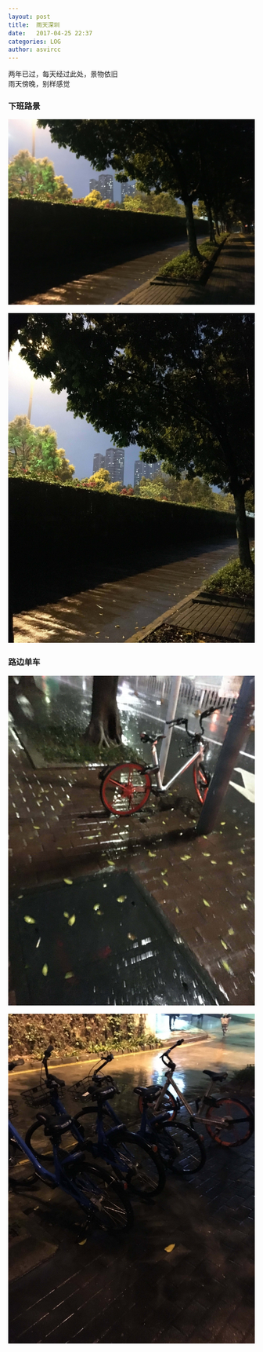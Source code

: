 ```yaml
---
layout: post
title:  雨天深圳
date:   2017-04-25 22:37
categories: LOG
author: asvircc
---
```

两年已过，每天经过此处，景物依旧<br>
雨天傍晚，别样感觉<br>

### 下班路景

![下班路景1](/images/post/4507f51313d8564c1e3f52867df6af27.jpg)

![下班路景2](/images/post/cf8ab8f4962995faaf9b900386a92ca2.jpg)


### 路边单车

![共享单车1](/images/post/2bff0f26c8ee9cc123c8bd6e8ab2bee0.jpg)

![共享单车2](/images/post/0579ddd6fa37c2d95a950a3576872629.jpg)
